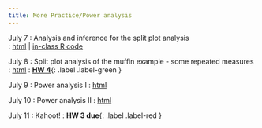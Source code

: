 ```yaml
---
title: More Practice/Power analysis 
---
```


July 7
: Analysis and inference for the split plot analysis    
  : [html](https://stat720.github.io/summer2025/notes/analysis-and-inference-for-a-split-plot-design.html) | [in-class R code](../scripts/07032025_muffin_analysis.Rmd)

July 8 
: Split plot analysis of the muffin example - some repeated measures 
  : [html](https://stat720.github.io/summer2025/notes/analysis-and-inference-for-a-split-plot-design---part-ii.html)
  : [**HW 4**](https://stat720.github.io/summer2025/assignments/Assignment4_YourLastName.pdf){: .label .label-green }

July 9 
: Power analysis I 
  : [html](https://stat720.github.io/summer2025/notes/power-analysis.html)

July 10 
: Power analysis II 
  : [html](https://stat720.github.io/summer2025/notes/power-analysis-ii.html)

July 11
: Kahoot! 
  : **HW 3 due**{: .label .label-red }
